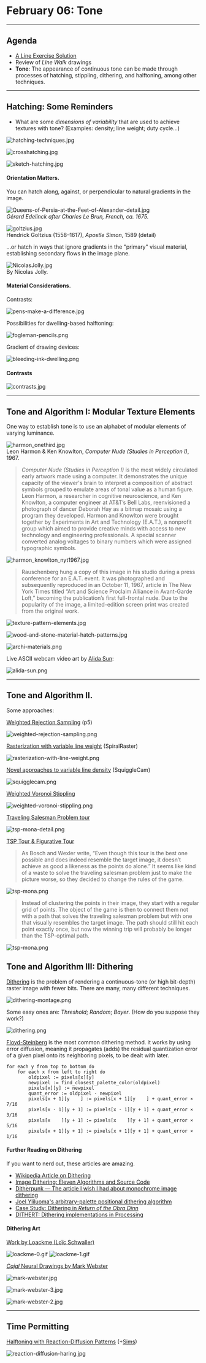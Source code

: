 # February 06: Tone

---

## Agenda


* [A Line Exercise Solution](https://editor.p5js.org/golan/sketches/wA9aCcCBz)
* Review of *Line Walk* drawings
* **Tone**: The appearance of continuous tone can be made through processes of hatching, stippling, dithering, and halftoning, among other techniques. 

---

## Hatching: Some Reminders

* What are some *dimensions of variability* that are used to achieve textures with tone? (Examples: density; line weight; duty cycle...)

![hatching-techniques.jpg](img/hatching-techniques.jpg)

![crosshatching.jpg](img/crosshatching.jpg)

![sketch-hatching.jpg](img/sketch-hatching.jpg)


#### Orientation Matters. 

You can hatch along, against, or perpendicular to natural gradients in the image.

![Queens-of-Persia-at-the-Feet-of-Alexander-detail.jpg](img/Queens-of-Persia-at-the-Feet-of-Alexander-detail.jpg)<br />*Gérard Edelinck after Charles Le Brun, French, ca. 1675.*

![goltzius.jpg](img/goltzius.jpg)<br />Hendrick Goltzius (1558–1617), *Apostle Simon*, 1589 (detail)

...or hatch in ways that ignore gradients in the "primary" visual material, establishing secondary flows in the image plane.

![NicolasJolly.jpg](img/NicolasJolly.jpg)<br />By Nicolas Jolly.

#### Material Considerations.

Contrasts: 

![pens-make-a-difference.jpg](img/pens-make-a-difference.jpg)

Possibilities for dwelling-based halftoning:

![fogleman-pencils.png](img/fogleman-pencils.png)

Gradient of drawing devices:

![bleeding-ink-dwelling.png](img/bleeding-ink-dwelling.png)


#### Contrasts

![contrasts.jpg](img/contrasts.jpg)

---

## Tone and Algorithm I: Modular Texture Elements

One way to establish tone is to use an alphabet of modular elements of varying luminance.

![harmon_onethird.jpg](img/harmon_onethird.jpg)<br />Leon Harmon & Ken Knowlton, *Computer Nude (Studies in Perception I)*, 1967.

> *Computer Nude (Studies in Perception I)* is the most widely circulated early artwork made using a computer. It demonstrates the unique capacity of the viewer's brain to interpret a composition of abstract symbols grouped to emulate areas of tonal value as a human figure. Leon Harmon, a researcher in cognitive neuroscience, and Ken Knowlton, a computer engineer at AT&T’s Bell Labs, reenvisioned a photograph of dancer Deborah Hay as a bitmap mosaic using a program they developed. Harmon and Knowlton were brought together by Experiments in Art and Technology (E.A.T.), a nonprofit group which aimed to provide creative minds with access to new technology and engineering professionals. A special scanner converted analog voltages to binary numbers which were assigned typographic symbols.

![harmon_knowlton_nyt1967.jpg](img/harmon_knowlton_nyt1967.jpg)

> Rauschenberg hung a copy of this image in his studio during a press conference for an E.A.T. event. It was photographed and subsequently reproduced in an October 11, 1967, article in The New York Times titled “Art and Science Proclaim Alliance in Avant-Garde Loft,” becoming the publication’s first full-frontal nude. Due to the popularity of the image, a limited-edition screen print was created from the original work.

![texture-pattern-elements.jpg](img/texture-pattern-elements.jpg)

![wood-and-stone-material-hatch-patterns.jpg](img/wood-and-stone-material-hatch-patterns.jpg)

![archi-materials.png](img/archi-materials.png)

Live ASCII webcam video art by [Alida Sun](https://www.instagram.com/p/Cz87BMryZgW/?hl=en&img_index=1): 

![alida-sun.png](img/alida-sun.png)

---

## Tone and Algorithm II. 




Some approaches: 

[Weighted Rejection Sampling](https://editor.p5js.org/golan/sketches/qmdA2b2_Y) (p5)

![weighted-rejection-sampling.png](img/weighted-rejection-sampling.png)

[Rasterization with variable line weight](http://paperjs.org/examples/spiral-raster/) (SpiralRaster)

![rasterization-with-line-weight.png](img/rasterization-with-line-weight.png)

[Novel approaches to variable line density](https://msurguy.github.io/SquiggleCam/) (SquiggleCam)

![squigglecam.png](img/squigglecam.png)

[Weighted Voronoi Stippling](https://observablehq.com/@mbostock/voronoi-stippling)

![weighted-voronoi-stippling.png](img/weighted-voronoi-stippling.png)

[Traveling Salesman Problem tour](https://www.math.uwaterloo.ca/tsp/data/art/)

![tsp-mona-detail.png](img/tsp-mona-detail.png)


[TSP Tour & Figurative Tour](https://blogs.scientificamerican.com/roots-of-unity/when-the-mona-lisa-is-np-hard/)

> As Bosch and Wexler write, “Even though this tour is the best one possible and does indeed resemble the target image, it doesn’t achieve as good a likeness as the points do alone.” It seems like kind of a waste to solve the traveling salesman problem just to make the picture worse, so they decided to change the rules of the game.

![tsp-mona.png](img/tsp-mona.png)

> Instead of clustering the points in their image, they start with a regular grid of points. The object of the game is then to connect them not with a path that solves the traveling salesman problem but with one that visually resembles the target image. The path should still hit each point exactly once, but now the winning trip will probably be longer than the TSP-optimal path.

![tsp-mona.png](img/mona-figurative-tour.png)


## Tone and Algorithm III: Dithering

[Dithering](https://en.wikipedia.org/wiki/Dither) is the problem of rendering a continuous-tone (or high bit-depth) raster image with fewer bits. There are many, many different techniques.

![dithering-montage.png](img/dithering-montage.png)

Some easy ones are: *Threshold*; *Random*; *Bayer*. (How do you suppose they work?)

![dithering.png](img/dithering.png)

[Floyd-Steinberg](https://en.wikipedia.org/wiki/Floyd%E2%80%93Steinberg_dithering) is the most common dithering method. it works by using error diffusion, meaning it propagates (adds) the residual quantization error of a given pixel onto its neighboring pixels, to be dealt with later.

```
for each y from top to bottom do
    for each x from left to right do
        oldpixel := pixels[x][y]
        newpixel := find_closest_palette_color(oldpixel)
        pixels[x][y] := newpixel
        quant_error := oldpixel - newpixel
        pixels[x + 1][y    ] := pixels[x + 1][y    ] + quant_error × 7/16
        pixels[x - 1][y + 1] := pixels[x - 1][y + 1] + quant_error × 3/16
        pixels[x    ][y + 1] := pixels[x    ][y + 1] + quant_error × 5/16
        pixels[x + 1][y + 1] := pixels[x + 1][y + 1] + quant_error × 1/16
```

#### Further Reading on Dithering

If you want to nerd out, these articles are amazing.

* [Wikipedia Article on Dithering](https://en.wikipedia.org/wiki/Dither)
* [Image Dithering: Eleven Algorithms and Source Code](https://tannerhelland.com/2012/12/28/dithering-eleven-algorithms-source-code.html)
* [Ditherpunk — The article I wish I had about monochrome image dithering](https://surma.dev/things/ditherpunk/)
* [Joel Yliluoma's arbitrary-palette positional dithering algorithm](https://bisqwit.iki.fi/story/howto/dither/jy/)
* [Case Study: Dithering in *Return of the Obra Dinn*](https://forums.tigsource.com/index.php?topic=40832.msg1363742#msg1363742)
* [DITHERT: Dithering implementations in Processing](https://bitbucket.org/mwebster_/dithering/src/master/)


#### Dithering Art

[Work by Loackme (Loïc Schwaller)](https://twitter.com/loackme_)

![loackme-0.gif](img/loackme-0.gif)![loackme-1.gif](img/loackme-1.gif)

[*Cajal* Neural Drawings by Mark Webster](https://twitter.com/search?q=%40motiondesign_01%20cajal)

![mark-webster.jpg](img/mark-webster.jpg)

![mark-webster-3.jpg](img/mark-webster-3.jpg)

![mark-webster-2.jpg](img/mark-webster-2.jpg)




---

## Time Permitting

[Halftoning with Reaction-Diffusion Patterns](https://estebanhufstedler.com/2020/05/17/halftoning-with-reaction-diffusion-patterns/) (+[Sims](https://www.karlsims.com/rd.html))

![reaction-diffusion-haring.jpg](img/reaction-diffusion-haring.jpg)